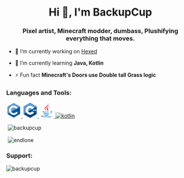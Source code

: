 <h1 align="center">Hi 👋, I'm BackupCup</h1>
<h3 align="center">Pixel artist, Minecraft modder, dumbass, Plushifying everything that moves.</h3>

- 🔭 I’m currently working on [Hexed](https://github.com/BackupCup/hexed)

- 🌱 I’m currently learning **Java, Kotlin**

- ⚡ Fun fact **Minecraft's Doors use Double tall Grass logic**

<h3 align="left">Languages and Tools:</h3>
<p align="left"> <a href="https://www.cprogramming.com/" target="_blank" rel="noreferrer"> <img src="https://raw.githubusercontent.com/devicons/devicon/master/icons/c/c-original.svg" alt="c" width="40" height="40"/> </a> <a href="https://www.w3schools.com/cpp/" target="_blank" rel="noreferrer"> <img src="https://raw.githubusercontent.com/devicons/devicon/master/icons/cplusplus/cplusplus-original.svg" alt="cplusplus" width="40" height="40"/> </a> <a href="https://www.java.com" target="_blank" rel="noreferrer"> <img src="https://raw.githubusercontent.com/devicons/devicon/master/icons/java/java-original.svg" alt="java" width="40" height="40"/> </a> <a href="https://kotlinlang.org" target="_blank" rel="noreferrer"> <img src="https://www.vectorlogo.zone/logos/kotlinlang/kotlinlang-icon.svg" alt="kotlin" width="40" height="40"/> </a> </p>

<p>&nbsp;<img align="center" src="https://github-readme-stats.vercel.app/api?username=backupcup&show_icons=true&theme=dark&locale=en" alt="backupcup" /></p>

<p>&nbsp;<img align="center" src="https://github-readme-streak-stats.herokuapp.com/?user=backupcup&theme=dark" alt="endlone" /></p>

<h3 align="left">Support:</h3>
<p><a href="https://ko-fi.com/backupcup"> <img align="left" src="https://cdn.ko-fi.com/cdn/kofi3.png?v=3" height="50" width="210" alt="backupcup" /></a></p><br><br>
